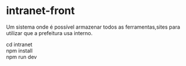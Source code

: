 # intranet-front

Um sistema onde é possível armazenar todos as ferramentas,sites para utilizar que a prefeitura usa interno.

 cd intranet <br />
  npm install <br />
  npm run dev
